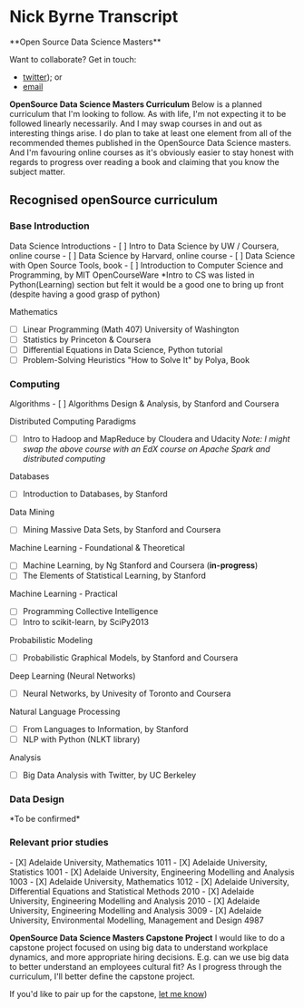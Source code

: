 <h1>Nick Byrne Transcript</h1>
**Open Source Data Science Masters**

Want to collaborate? Get in touch: 
 * [twitter](http://www.twitter.com/byrnenick)); or 
 * [email](mailto:nick@thinkactlive.com)

**OpenSource Data Science Masters Curriculum**
Below is a planned curriculum that I'm looking to follow. As with life, I'm not expecting it to be followed linearly necessarily. And I may swap courses in and out as interesting things arise. 
I do plan to take at least one element from all of the recommended themes published in the OpenSource Data Science masters. And I'm favouring online courses as it's obviously easier to stay honest with regards to progress over reading a book and claiming that you know the subject matter.

<h2>Recognised openSource curriculum</h2>
<h3>Base Introduction</h3>
Data Science Introductions
 - [ ] Intro to Data Science by UW / Coursera, online course
 - [ ] Data Science by Harvard, online course
 - [ ] Data Science with Open Source Tools, book
 - [ ] Introduction to Computer Science and Programming, by MIT OpenCourseWare
*Intro to CS was listed in Python(Learning) section but felt it would be a good one to bring up front (despite having a good grasp of python)

Mathematics
 - [ ] Linear Programming (Math 407) University of Washington
 - [ ] Statistics by Princeton & Coursera
 - [ ] Differential Equations in Data Science, Python tutorial
 - [ ] Problem-Solving Heuristics "How to Solve It" by Polya, Book

<h3>Computing</h3>
Algorithms
 - [ ] Algorithms Design & Analysis, by Stanford and Coursera

Distributed Computing Paradigms
 - [ ] Intro to Hadoop and MapReduce by Cloudera and Udacity 
*Note: I might swap the above course with an EdX course on Apache Spark and distributed computing*

Databases
 - [ ] Introduction to Databases, by Stanford

Data Mining
 - [ ] Mining Massive Data Sets, by Stanford and Coursera

Machine Learning - Foundational & Theoretical
 - [ ] Machine Learning, by Ng Stanford and Coursera (**in-progress**)
 - [ ] The Elements of Statistical Learning, by Stanford 

Machine Learning - Practical
 - [ ] Programming Collective Intelligence
 - [ ] Intro to scikit-learn, by SciPy2013

Probabilistic Modeling
 - [ ] Probabilistic Graphical Models, by Stanford and Coursera

Deep Learning (Neural Networks)
 - [ ] Neural Networks, by Univesity of Toronto and Coursera

Natural Language Processing
 - [ ] From Languages to Information, by Stanford
 - [ ] NLP with Python (NLKT library)

Analysis
 - [ ] Big Data Analysis with Twitter, by UC Berkeley

<h3>Data Design</h3>
*To be confirmed*


<h3>Relevant prior studies</h3>
 - [X] Adelaide University, Mathematics 1011
 - [X] Adelaide University, Statistics 1001
 - [X] Adelaide University, Engineering Modelling and Analysis 1003
 - [X] Adelaide University, Mathematics 1012
 - [X] Adelaide University, Differential Equations and Statistical Methods 2010
 - [X] Adelaide University, Engineering Modelling and Analysis 2010
 - [X] Adelaide University, Engineering Modelling and Analysis 3009
 - [X] Adelaide University, Environmental Modelling, Management and Design 4987


**OpenSource Data Science Masters Capstone Project**
I would like to do a capstone project focused on using big data to understand workplace dynamics, and more appropriate hiring decisions. E.g. can we use big data to better understand an employees cultural fit? 
As I progress through the curriculum, I'll better define the capstone project.

If you'd like to pair up for the capstone, [let me know](http://www.twitter.com/byrnenick))
